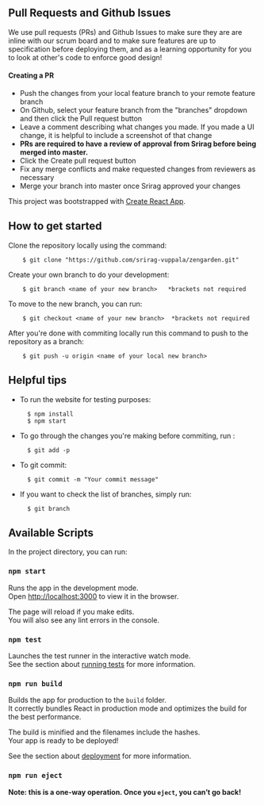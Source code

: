 

## Pull Requests and Github Issues
We use pull requests (PRs) and Github Issues to make sure they are are inline with our scrum board and to make sure features are up to specification before deploying them, and as a learning opportunity for you to look at other's code to enforce good design!
#### Creating a PR
- Push the changes from your local feature branch to your remote feature branch
- On Github, select your feature branch from the "branches" dropdown and then click the Pull request button
- Leave a comment describing what changes you made. If you made a UI change, it is helpful to include a screenshot of that change
- **PRs are required to have a review of approval from Srirag before being merged into master.**
- Click the Create pull request button
- Fix any merge conflicts and make requested changes from reviewers as necessary
- Merge your branch into master once Srirag approved your changes

This project was bootstrapped with [Create React App](https://github.com/facebook/create-react-app).

## How to get started
Clone the repository locally using the command:

        $ git clone "https://github.com/srirag-vuppala/zengarden.git"

Create your own branch to do your development:

        $ git branch <name of your new branch>   *brackets not required

To move to the new branch, you can run:

        $ git checkout <name of your new branch>  *brackets not required

After you're done with commiting locally run this command to push to the repository as a branch:

        $ git push -u origin <name of your local new branch>
        

 
## Helpful tips 
- To run the website for testing purposes:

        $ npm install 
        $ npm start


- To go through the changes you're making before commiting, run :

        $ git add -p

- To git commit:

        $ git commit -m "Your commit message"
        
- If you want to check the list of branches, simply run:

        $ git branch
        
        
## Available Scripts

In the project directory, you can run:

### `npm start`

Runs the app in the development mode.<br />
Open [http://localhost:3000](http://localhost:3000) to view it in the browser.

The page will reload if you make edits.<br />
You will also see any lint errors in the console.

### `npm test`

Launches the test runner in the interactive watch mode.<br />
See the section about [running tests](https://facebook.github.io/create-react-app/docs/running-tests) for more information.

### `npm run build`

Builds the app for production to the `build` folder.<br />
It correctly bundles React in production mode and optimizes the build for the best performance.

The build is minified and the filenames include the hashes.<br />
Your app is ready to be deployed!

See the section about [deployment](https://facebook.github.io/create-react-app/docs/deployment) for more information.

### `npm run eject`

**Note: this is a one-way operation. Once you `eject`, you can’t go back!**
